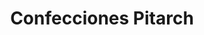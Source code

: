 ---
title: "Confecciones Pitarch"
url: /castellon-de-la-plana-castello-de-la-plana/confecciones-pitarch/
shop: ropa
---